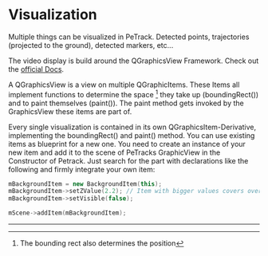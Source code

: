 # Visualization

Multiple things can be visualized in PeTrack. Detected points, trajectories (projected to the ground), detected markers, etc...

The video display is build around the QGraphicsView Framework. Check out the [official Docs](https://doc.qt.io/qt-5/graphicsview.html).

A QGraphicsView is a view on multiple QGraphicItems. These Items all implement functions to determine the space [^1] they take up (boundingRect()) and to paint themselves (paint()). The paint method gets invoked by the GraphicsView these items are part of.

Every single visualization is contained in its own QGraphicsItem-Derivative, implementing the boundingRect() and paint() method. You can use existing items as blueprint for a new one. You need to create an instance of your new item and add it to the scene of PeTracks GraphicView in the Constructor of Petrack. Just search for the part with declarations like the following and firmly integrate your own item:

```cpp
mBackgroundItem = new BackgroundItem(this);
mBackgroundItem->setZValue(2.2); // Item with bigger values covers over items with smaller values
mBackgroundItem->setVisible(false);
```

```cpp
mScene->addItem(mBackgroundItem);
```


************

[^1]: The bounding rect also determines the position